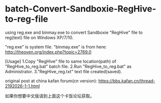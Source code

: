 # batch-Convert-Sandboxie-RegHive-to-reg-file
using reg.exe and binmay.exe to convert Sandboxie "RegHive" file to reg(text) file on Windows XP/7/10.

"reg.exe" is system file.
"binmay.exe" is from here: http://theoven.org/index.php?topic=2769.0

[Usage]
1.Copy "RegHive" file to same location(path) of "RegHive_to_reg.bat" batch file.
2.Run "RegHive_to_reg.bat" as Administrator.
3."RegHive_reg.txt" text file created(saved).

original post at china kafan forum(cn version):
https://bbs.kafan.cn/thread-2192026-1-1.html

如果你想要中文版请到上面这个卡饭论坛获取。

